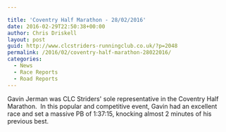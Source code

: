 ```yaml
---

title: 'Coventry Half Marathon - 28/02/2016'
date: 2016-02-29T22:50:38+00:00
author: Chris Driskell
layout: post
guid: http://www.clcstriders-runningclub.co.uk/?p=2048
permalink: /2016/02/coventry-half-marathon-28022016/
categories:
  - News
  - Race Reports
  - Road Reports
---
```

Gavin Jerman was CLC Striders' sole representative in the Coventry Half Marathon.  In this popular and competitive event, Gavin had an excellent race and set a massive PB of 1:37:15, knocking almost 2 minutes of his previous best.
